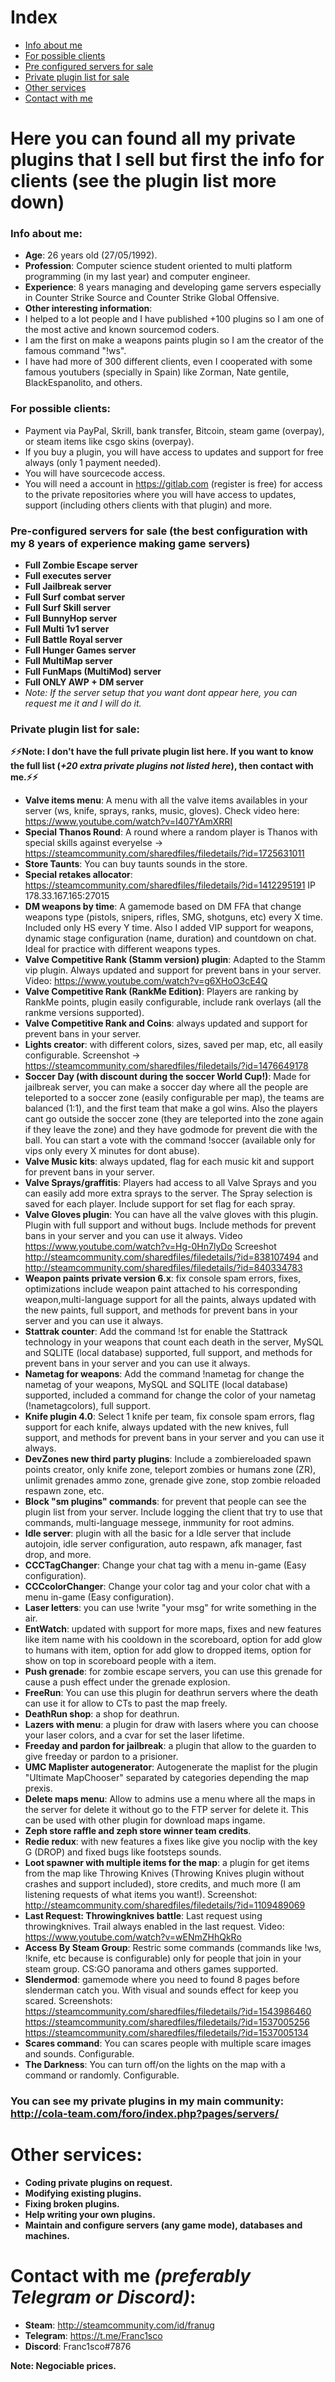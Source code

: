 # Index

- [Info about me](#info-about-me)
- [For possible clients](#for-possible-clients)
- [Pre configured servers for sale](#pre-configured-servers-for-sale-the-best-configuration-with-my-8-years-of-experience-making-game-servers)
- [Private plugin list for sale](#private-plugin-list-for-sale)
- [Other services](#other-services)
- [Contact with me](#contact-with-me-preferably-telegram-or-discord-)


# Here you can found all my private plugins that I sell but first the info for clients (see the plugin list more down)


### Info about me:

* **Age**: 26 years old (27/05/1992).
* **Profession**: Computer science student oriented to multi platform programming (in my last year) and computer engineer.
* **Experience**: 8 years managing and developing game servers especially in Counter Strike Source and Counter Strike Global Offensive.
* **Other interesting information**: 
* I helped to a lot people and I have published +100 plugins so I am one of the most active and known sourcemod coders.
* I am the first on make a weapons paints plugin so I am the creator of the famous command "!ws".
* I have had more of 300 different clients, even I cooperated with some famous youtubers (specially in Spain) like Zorman, Nate gentile, BlackEspanolito, and others.


### For possible clients:

* Payment via PayPal, Skrill, bank transfer, Bitcoin, steam game (overpay), or steam items like csgo skins (overpay).
* If you buy a plugin, you will have access to updates and support for free always (only 1 payment needed).
* You will have sourcecode access.
* You will need a account in https://gitlab.com (register is free) for access to the private repositories where you will have access to updates, support (including others clients with that plugin) and more.


### Pre-configured servers for sale (the best configuration with my 8 years of experience making game servers)

* **Full Zombie Escape server**
* **Full executes server**
* **Full Jailbreak server**
* **Full Surf combat server**
* **Full Surf Skill server**
* **Full BunnyHop server**
* **Full Multi 1v1 server**
* **Full Battle Royal server**
* **Full Hunger Games server**
* **Full MultiMap server**
* **Full FunMaps (MultiMod) server**
* **Full ONLY AWP + DM server**
* *Note: If the server setup that you want dont appear here, you can request me it and I will do it.*


### Private plugin list for sale:

**:zap::zap:Note: I don't have the full private plugin list here. If you want to know the full list (_+20 extra private plugins not listed here_), then contact with me.:zap::zap:**


* **Valve items menu**: A menu with all the valve items availables in your server (ws, knife, sprays, ranks, music, gloves). Check video here: https://www.youtube.com/watch?v=I407YAmXRRI
* **Special Thanos Round**: A round where a random player is Thanos with special skills against everyelse -> https://steamcommunity.com/sharedfiles/filedetails/?id=1725631011
* **Store Taunts**: You can buy taunts sounds in the store.
* **Special retakes allocator**: https://steamcommunity.com/sharedfiles/filedetails/?id=1412295191 IP 178.33.167.165:27015
* **DM weapons by time**: A gamemode based on DM FFA that change weapons type (pistols, snipers, rifles, SMG, shotguns, etc) every X time. Included only HS every Y time. Also I added VIP support for weapons, dynamic stage configuration (name, duration) and countdown on chat. Ideal for practice with different weapons types.
* **Valve Competitive Rank (Stamm version) plugin**: Adapted to the Stamm vip plugin. Always updated and support for prevent bans in your server. Video: https://www.youtube.com/watch?v=g6XHoO3cE4Q
* **Valve Competitive Rank (RankMe Edition)**: Players are ranking by RankMe points, plugin easily configurable, include rank overlays (all the rankme versions supported).
* **Valve Competitive Rank and Coins**: always updated and support for prevent bans in your server.
* **Lights creator**: with different colors, sizes, saved per map, etc, all easily configurable. Screenshot -> https://steamcommunity.com/sharedfiles/filedetails/?id=1476649178
* **Soccer Day (with discount during the soccer World Cup!)**: Made for jailbreak server, you can make a soccer day where all the people are teleported to a soccer zone (easily configurable per map), the teams are balanced (1:1), and the first team that make a gol wins. Also the players cant go outside the soccer zone (they are teleported into the zone again if they leave the zone) and they have godmode for prevent die with the ball. You can start a vote with the command !soccer (available only for vips only every X minutes for dont abuse).
* **Valve Music kits**: always updated, flag for each music kit and support for prevent bans in your server.
* **Valve Sprays/graffitis**: Players had access to all Valve Sprays and you can easily add more extra sprays to the server. The Spray selection is saved for each player. Include support for set flag for each spray.
* **Valve Gloves plugin**: You can have all the valve gloves with this plugin. Plugin with full support and without bugs. Include methods for prevent bans in your server and you can use it always. Video https://www.youtube.com/watch?v=Hg-0Hn7lyDo Screeshot http://steamcommunity.com/sharedfiles/filedetails/?id=838107494 and http://steamcommunity.com/sharedfiles/filedetails/?id=840334783
* **Weapon paints private version 6.x**: fix console spam errors, fixes, optimizations include weapon paint attached to his corresponding weapon,multi-language support for all the paints, always updated with the new paints, full support, and methods for prevent bans in your server and you can use it always.
* **Stattrak counter**: Add the command !st for enable the Stattrack technology in your weapons that count each death in the server, MySQL and SQLITE (local database) supported, full support, and methods for prevent bans in your server and you can use it always.
* **Nametag for weapons**: Add the command !nametag for change the nametag of your weapons, MySQL and SQLITE (local database) supported, included a command for change the color of your nametag (!nametagcolors), full support.
* **Knife plugin 4.0**: Select 1 knife per team, fix console spam errors, flag support for each knife, always updated with the new knives, full support, and methods for prevent bans in your server and you can use it always.
* **DevZones new third party plugins**: Include a zombiereloaded spawn points creator, only knife zone, teleport zombies or humans zone (ZR), unlimit grenades ammo zone, grenade give zone, stop zombie reloaded respawn zone, etc.
* **Block "sm plugins" commands**: for prevent that people can see the plugin list from your server. Include logging the client that try to use that commands, multi-language messege, inmmunity for root admins.
* **Idle server**: plugin with all the basic for a Idle server that include autojoin, idle server configuration, auto respawn, afk manager, fast drop, and more.
* **CCCTagChanger**: Change your chat tag with a menu in-game (Easy configuration).
* **CCCcolorChanger**: Change your color tag and your color chat with a menu in-game (Easy configuration).
* **Laser letters**: you can use !write "your msg" for write something in the air.
* **EntWatch**: updated with support for more maps, fixes and new features like item name with his cooldown in the scoreboard, option for add glow to humans with item, option for add glow to dropped items, option for show on top in scoreboard people with a item.
* **Push grenade**: for zombie escape servers, you can use this grenade for cause a push effect under the grenade explosion.
* **FreeRun**: You can use this plugin for deathrun servers where the death can use it for allow to CTs to past the map freely.
* **DeathRun shop**: a shop for deathrun.
* **Lazers with menu**: a plugin for draw with lasers where you can choose your laser colors, and a cvar for set the laser lifetime.
* **Freeday and pardon for jailbreak**: a plugin that allow to the guarden to give freeday or pardon to a prisioner.
* **UMC Maplister autogenerator**: Autogenerate the maplist for the plugin "Ultimate MapChooser" separated by categories depending the map prexis.
* **Delete maps menu**: Allow to admins use a menu where all the maps in the server for delete it without go to the FTP server for delete it. This can be used with other plugin for download maps ingame.
* **Zeph store raffle and zeph store winner team credits**.
* **Redie redux**: with new features a fixes like give you noclip with the key G (DROP) and fixed bugs like footsteps sounds.
* **Loot spawner with multiple items for the map**: a plugin for get items from the map like Throwing Knives (Throwing Knives plugin without crashes and support included), store credits, and much more (I am listening requests of what items you want!). Screenshot: http://steamcommunity.com/sharedfiles/filedetails/?id=1109489069
* **Last Request: Throwingknives battle**: Last request using throwingknives. Trail always enabled in the last request. Video: https://www.youtube.com/watch?v=wENmZHhQkRo
* **Access By Steam Group**: Restric some commands (commands like !ws, !knife, etc because is configurable) only for people that join in your steam group. CS:GO panorama and others games supported.
* **Slendermod**: gamemode where you need to found 8 pages before slenderman catch you. With visual and sounds effect for keep you scared. Screenshots: https://steamcommunity.com/sharedfiles/filedetails/?id=1543986460 https://steamcommunity.com/sharedfiles/filedetails/?id=1537005256 https://steamcommunity.com/sharedfiles/filedetails/?id=1537005134
* **Scares command**: You can scares people with multiple scare images and sounds. Configurable.
* **The Darkness**: You can turn off/on the lights on the map with a command or randomly. Configurable.


### You can see my private plugins in my main community: http://cola-team.com/foro/index.php?pages/servers/


# Other services:

* **Coding private plugins on request.**
* **Modifying existing plugins.**
* **Fixing broken plugins.**
* **Help writing your own plugins.**
* **Maintain and configure servers (any game mode), databases and machines.**


# Contact with me *(preferably Telegram or Discord)*:  

* **Steam**: http://steamcommunity.com/id/franug
* **Telegram**: https://t.me/Franc1sco
* **Discord**: Franc1sco#7876

**Note: Negociable prices.**
